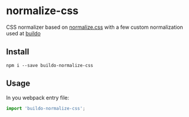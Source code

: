 # normalize-css
CSS normalizer based on [normalize.css](https://github.com/necolas/normalize.css/) with a few custom normalization used at [buildo](http://buildo.io)

## Install
`npm i --save buildo-normalize-css`

## Usage
In you webpack entry file:

```js
import 'buildo-normalize-css';
```
